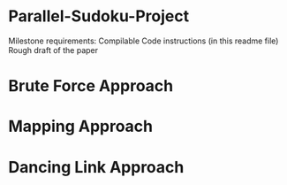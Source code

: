 # Parallel-Sudoku-Project




Milestone requirements:
Compilable Code instructions (in this readme file)
Rough draft of the paper

# Brute Force Approach

# Mapping Approach

# Dancing Link Approach
